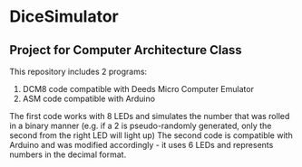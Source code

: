 # DiceSimulator
## Project for Computer Architecture Class
This repository includes 2 programs:
1. DCM8 code compatible with Deeds Micro Computer Emulator
2. ASM code compatible with Arduino


The first code works with 8 LEDs and simulates the number that was rolled in a binary manner (e.g. if a 2 is pseudo-randomly generated, only the second from the right LED will light up)
The second code is compatible with Arduino and was modified accordingly - it uses 6 LEDs and represents numbers in the decimal format.
